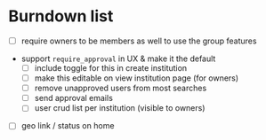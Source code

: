 # Burndown list

* [ ] require owners to be members as well to use the group features
* support `require_approval` in UX & make it the default
	- [ ] include toggle for this in create institution
	- [ ] make this editable on view institution page (for owners)
	- [ ] remove unapproved users from most searches
	- [ ] send approval emails
	- [ ] user crud list per institution (visible to owners)
* [ ] geo link / status on home
